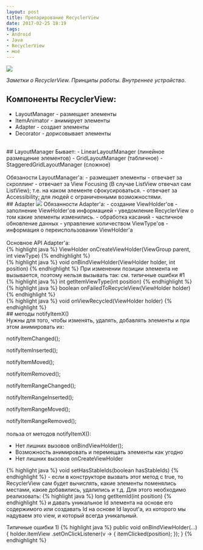 ```yaml
---
layout: post
title: Препарирование RecyclerView
date: 2017-02-25 18:19
tags:
- Android
- Java
- RecyclerView
- моё
---
```

<img src="{{ site.baseurl }}/images/RecyclerView1.png">
<br>

*Заметки о RecyclerView. Принципы работы. Внутреннее устройство.*
<br>
## Компоненты RecyclerView:
- LayoutManager - размещает элементы
- ItemAnimator - анимирует элементы
- Adapter - создает элементы
- Decorator - дорисовывает элементы 
<br>
## LayoutManager
Бывает:
- LinearLayoutManager (линейное размещение элементов)
- GridLayoutManager (табличное)
- StaggeredGridLayoutManager (сложное) 
<br><br>
Обязаности LayoutManager'а:
- размещает элементы
- отвечает за скроллинг
- отвечает за View Focusing (В случае ListView отвечал сам ListView); т.е. на каком элементе сфокусироваться.
- отвечает за Accessibility; для людей с ограниченными возможностями. 
<br>
## Adapter
<img src="{{ site.baseurl }}/images/RecyclerView2.png"> 
Обязанности Adapter'а: 
- создание ViewHolder'ов
- заполнение ViewHolder'ов информацией
- уведомление RecyclerView о том какие элементы изменились.
- обработка касаний
- частичное обновление данных
- управление количеством ViewType'ов
- информация о переиспользовании ViewHolder'а 
<br><br>
Основное API Adapter'a:
<br>
{% highlight java %}
ViewHolder onCreateViewHolder(ViewGroup parent, int viewType)
{% endhighlight %}
<br>
{% highlight java %}
void onBindViewHolder(ViewHolder holder, int position)
{% endhighlight %} 
При изменении позиции элемента не вызывается, поэтому нельзя вызывать так: см. типичные ошибки #1 
<br>
{% highlight java %}
int getItemViewType(int position)
{% endhighlight %}
<br>
{% highlight java %}
boolean onFailedToRecycleView(ViewHolder holder)
{% endhighlight %}
<br>
{% highlight java %}
void onViewRecycled(ViewHolder holder)
{% endhighlight %}
<br> 
## методы notifyItemX() 
<br>
Нужны для того, чтобы изменять, удалять, добавлять элементы и при этом анимировать их:

notifyItemChanged();

notifyItemInserted();

notifyItemMoved();

notifyItemRemoved();

notifyItemRangeChanged();

notifyItemRangeInserted();

notifyItemRangeMoved();

notifyItemRangeRemoved();
<br><br>
польза от методов notifyItemX(): 
- Нет лишних вызовов onBindViewHolder(); 
- Возможность анимировать и перемещать элементы как угодно 
- Нет лишних вызовов onCreateViewHolder 

{% highlight java %}
void setHasStableIds(boolean hasStableIds)
{% endhighlight %} - если в конструкторе вызвать этот метод с true, то RecyclerView сам будет вычислять, какие элементы поменялись местами, какие добавились, удалились и т.д. Для этого необходимо реализовать:
{% highlight java %}
long getItemId(int position)
{% endhighlight %}
и давать уникальное Id элемента на основе его содержимого или создавать Id на основе Id layout'a, из которого мы надуваем это view, и который всегда уникальный.


Типичные ошибки
1)
{% highlight java %}
public void onBindViewHolder(...) {
    holder.itemView
    .setOnClickListener(v -> {
        itemClicked(position);
    });
}
{% endhighlight %}
